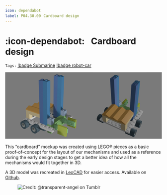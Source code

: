 ```yaml
---
icon: dependabot
label: P04.30.00⠀Cardboard design
---
```

# :icon-dependabot:⠀Cardboard design
`Tags:` [!badge Submarine](/projects/P04-submarine.md) [!badge robot-car]()

![](/projects/P04-submarine/media/cardboard-main1.png)

This “cardboard” mockup was created using LEGO® pieces as a basic proof-of-concept for the layout of our mechanisms and used as a reference during the early design stages to get a better idea of how all the mechanisms would fit together in 3D.

A 3D model was recreated in [LeoCAD](https://www.leocad.org/) for easier access. Available on [Github](https://github.com/oddeyemotion/submarine/blob/77ad2979773a8d3cb6605b7fac492596bfe766d3/3D%20files/cardboard.obj).

<figure>
    <img src="https://64.media.tumblr.com/d103eb823dce2842c673f409f036857b/tumblr_mzx9wrdwFa1snc5kxo1_1280.gifv" alt="Credit: @transparent-angel on Tumblr">
</figure>
